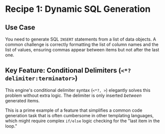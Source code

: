 # Recipe 1: Dynamic SQL Generation

## Use Case

You need to generate SQL `INSERT` statements from a list of data objects. A common challenge is correctly formatting the list of column names and the list of values, ensuring commas appear between items but not after the last one.

## Key Feature: Conditional Delimiters (`<*?delimiter:terminator>`)

This engine's conditional delimiter syntax (`<*?, >`) elegantly solves this problem without extra logic. The delimiter is only inserted _between_ generated items.

This is a prime example of a feature that simplifies a common code generation task that is often cumbersome in other templating languages, which might require complex `if/else` logic checking for the "last item in the loop."
